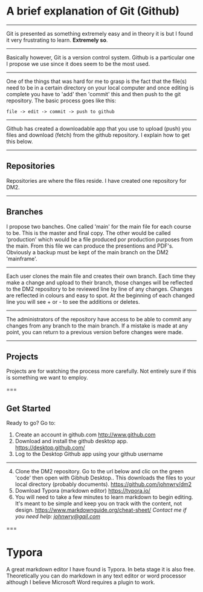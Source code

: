 # A brief explanation of Git (Github) #

---

Git is presented as something extremely easy and in theory it is but I found it very frustrating to learn. **Extremely so**. 

---

Basically however, Git is a version control system. Github is a particular one I propose we use since it does seem to be the most used. 

---

One of the things that was hard for me to grasp is the fact that the file(s) need to be in a certain directory on your local computer and once editing is complete you have to 'add' then 'commit' this and then push to the git repository. 
The basic process goes like this:

`file -> edit -> commit -> push to github`


---
Github has created a downloadable app that you use to upload (push) you files and download (fetch) from the github repository. I explain how to get this below. 


---

## Repositories ##
Repositories are where the files reside. I have created one repository for DM2. 

---

## Branches ##
I propose two banches. One called 'main' for the main file for each course to be. This is the master and final copy.  The other would be called 'production' which would be a file produced por production purposes from the main. From this file we can produce the presentions and PDF's. 
Obviously a backup must be kept of the main branch on the DM2 'mainframe'. 

---

Each user clones the main file and creates their own branch. Each time they make a change and upload to their branch, those changes will be reflected to the DM2 repository to be reviewed line by line of any changes. Changes are reflected in colours and easy to spot. At the beginning of each changed line you will see + or - to see the additions or deletes. 

---

The administrators of the repository have access to be able to commit any changes from any branch to the main branch. If a mistake is made at any point, you can return to a previous version before changes were made. 

---

## Projects ##
Projects are for watching the process more carefully. Not entirely sure if this is something we want to employ. 

===

## Get Started ##
Ready to go? Go to:

1. Create an account in github.com
	http://www.github.com
2. Download and install the github desktop app. 
	https://desktop.github.com/
3. Log to the Desktop Github app using your github username

---

4. Clone the DM2 repository. Go to the url below and clic on the green 'code' then open with Gibhub Desktop.. This downloads the files to your local directory (probably documents). 
	https://github.com/johnwry/dm2
5. Download Typora (markdown editor)
	https://typora.io/
6. You will need to take a few minutes to learn markdown to begin editing. It's meant to be simple and keep you on track with the content, not design. 
	https://www.markdownguide.org/cheat-sheet/
*Contact me if you need help: johnwry@gail.com*

===

# Typora # 
A great markdown editor I have found is Typora. In beta stage it is also free. 
Theoretically you can do markdown in any text editor or word processor although I believe Microsoft Word requires a plugin to work. 

